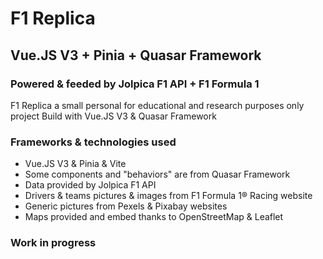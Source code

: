 # F1 Replica 

## Vue.JS V3 + Pinia + Quasar Framework 

### Powered & feeded by Jolpica F1 API + F1 Formula 1

F1 Replica a small personal for educational and research purposes only project
Build with Vue.JS V3 & Quasar Framework

### Frameworks & technologies used

- Vue.JS V3 & Pinia & Vite
- Some components and "behaviors" are from Quasar Framework
- Data provided by Jolpica F1 API
- Drivers & teams pictures & images from F1 Formula 1® Racing website
- Generic pictures from Pexels & Pixabay websites
- Maps provided and embed thanks to OpenStreetMap & Leaflet

### Work in progress
